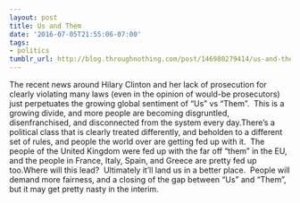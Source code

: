 ```yaml
---
layout: post
title: Us and Them
date: '2016-07-05T21:55:06-07:00'
tags:
- politics
tumblr_url: http://blog.throughnothing.com/post/146980279414/us-and-them
---
```

The recent news around Hilary Clinton and her lack of prosecution for clearly violating many laws (even in the opinion of would-be prosecutors) just perpetuates the growing global sentiment of “Us” vs “Them”.  This is a growing divide, and more people are becoming disgruntled, disenfranchised, and disconnected from the system every day.There’s a political class that is clearly treated differently, and beholden to a different set of rules, and people the world over are getting fed up with it.  The people of the United Kingdom were fed up with the far off “them” in the EU, and the people in France, Italy, Spain, and Greece are pretty fed up too.Where will this lead?  Ultimately it’ll land us in a better place.  People will demand more fairness, and a closing of the gap between “Us” and “Them”, but it may get pretty nasty in the interim.
